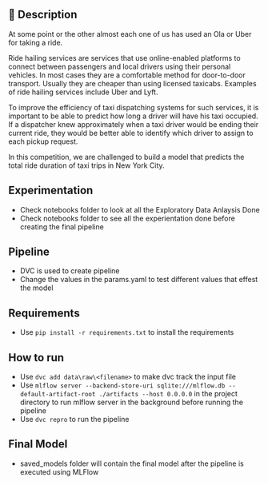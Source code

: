 ## 📝 Description

At some point or the other almost each one of us has used an Ola or Uber for taking a ride.

Ride hailing services are services that use online-enabled platforms to connect between passengers and local drivers using their personal vehicles. In most cases they are a comfortable method for door-to-door transport. Usually they are cheaper than using licensed taxicabs. Examples of ride hailing services include Uber and Lyft.

To improve the efficiency of taxi dispatching systems for such services, it is important to be able to predict how long a driver will have his taxi occupied. If a dispatcher knew approximately when a taxi driver would be ending their current ride, they would be better able to identify which driver to assign to each pickup request.

In this competition, we are challenged to build a model that predicts the total ride duration of taxi trips in New York City.

## Experimentation
- Check notebooks folder to look at all the Exploratory Data Anlaysis Done
- Check notebooks folder to see all the experientation done before creating the final pipeline

## Pipeline
- DVC is used to create pipeline
- Change the values in the params.yaml to test different values that effest the model

## Requirements
- Use ```pip install -r requirements.txt``` to install the requirements

## How to run
- Use ```dvc add data\raw\<filename>``` to make dvc track the input file
- Use ```mlflow server --backend-store-uri sqlite:///mlflow.db --default-artifact-root ./artifacts --host 0.0.0.0``` in the project directory to run mlflow server in the background before running the pipeline
- Use ```dvc repro``` to run the pipeline

## Final Model
- saved_models folder will contain the final model after the pipeline is executed using MLFlow